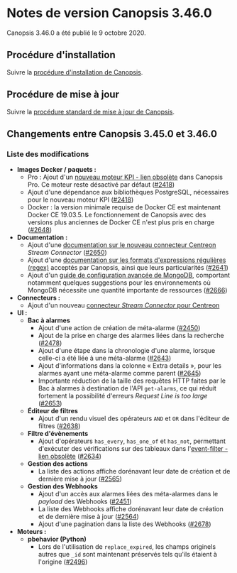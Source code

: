 # Notes de version Canopsis 3.46.0

Canopsis 3.46.0 a été publié le 9 octobre 2020.

## Procédure d'installation

Suivre la [procédure d'installation de Canopsis](../guide-administration/installation/index.md).

## Procédure de mise à jour

Suivre la [procédure standard de mise à jour de Canopsis](../guide-administration/mise-a-jour/index.md).

## Changements entre Canopsis 3.45.0 et 3.46.0

### Liste des modifications

*  **Images Docker / paquets :**
    *  Pro : Ajout d'un [nouveau moteur KPI - lien obsolète]() dans Canopsis Pro. Ce moteur reste désactivé par défaut ([#2418](https://git.canopsis.net/canopsis/canopsis/-/issues/2418))
    *  Ajout d'une dépendance aux bibliothèques PostgreSQL, nécessaires pour le nouveau moteur KPI ([#2418](https://git.canopsis.net/canopsis/canopsis/-/issues/2418))
    *  Docker : la version minimale requise de Docker CE est maintenant Docker CE 19.03.5. Le fonctionnement de Canopsis avec des versions plus anciennes de Docker CE n'est plus pris en charge ([#2648](https://git.canopsis.net/canopsis/canopsis/-/issues/2648))
*  **Documentation :**
    *  Ajout d'une [documentation sur le nouveau connecteur Centreon](https://old-doc.canopsis.net/3.46.0/interconnexions/Supervision/Centreon-stream-connector/) *Stream Connector* ([#2650](https://git.canopsis.net/canopsis/canopsis/-/issues/2650))
    *  Ajout d'une [documentation sur les formats d'expressions régulières (regex)](../guide-utilisation/formats-et-syntaxe/format-regex.md) acceptés par Canopsis, ainsi que leurs particularités ([#2641](https://git.canopsis.net/canopsis/canopsis/-/issues/2641))
    *  Ajout d'un [guide de configuration avancée de MongoDB](../guide-administration/administration-avancee/configuration-composants/base-de-donnees-mongodb.md), comportant notamment quelques suggestions pour les environnements où MongoDB nécessite une quantité importante de ressources ([#2666](https://git.canopsis.net/canopsis/canopsis/-/issues/2666))
*  **Connecteurs :**
    *  Ajout d'un nouveau [connecteur *Stream Connector* pour Centreon](../guide-administration/administration-avancee/configuration-composants/base-de-donnees-mongodb.md)
*  **UI :**
    *  **Bac à alarmes**
        *  Ajout d'une action de création de méta-alarme ([#2450](https://git.canopsis.net/canopsis/canopsis/-/issues/2450))
        *  Ajout de la prise en charge des alarmes liées dans la recherche ([#2478](https://git.canopsis.net/canopsis/canopsis/-/issues/2478))
        *  Ajout d'une étape dans la chronologie d'une alarme, lorsque celle-ci a été liée à une méta-alarme ([#2643](https://git.canopsis.net/canopsis/canopsis/-/issues/2643))
        *  Ajout d'informations dans la colonne « Extra details », pour les alarmes ayant une méta-alarme comme parent ([#2645](https://git.canopsis.net/canopsis/canopsis/-/issues/2645))
        *  Importante réduction de la taille des requêtes HTTP faites par le Bac à alarmes à destination de l'API `get-alarms`, ce qui réduit fortement la possibilité d'erreurs *Request Line is too large* ([#2653](https://git.canopsis.net/canopsis/canopsis/-/issues/2653))
    *  **Éditeur de filtres**
        *  Ajout d'un rendu visuel des opérateurs `AND` et `OR` dans l'éditeur de filtres ([#2638](https://git.canopsis.net/canopsis/canopsis/-/issues/2638))
    *  **Filtre d'évènements**
        *  Ajout d'opérateurs `has_every`, `has_one_of` et `has_not`, permettant d'exécuter des vérifications sur des tableaux dans l'[event-filter - lien obsolète]() ([#2634](https://git.canopsis.net/canopsis/canopsis/-/issues/2634))
    *  **Gestion des actions**
        *  La liste des actions affiche dorénavant leur date de création et de dernière mise à jour ([#2565](https://git.canopsis.net/canopsis/canopsis/-/issues/2565))
    *  **Gestion des Webhooks**
        *  Ajout d'un accès aux alarmes liées des méta-alarmes dans le *payload* des Webhooks ([#2451](https://git.canopsis.net/canopsis/canopsis/-/issues/2451))
        *  La liste des Webhooks affiche dorénavant leur date de création et de dernière mise à jour ([#2564](https://git.canopsis.net/canopsis/canopsis/-/issues/2564))
        *  Ajout d'une pagination dans la liste des Webhooks ([#2678](https://git.canopsis.net/canopsis/canopsis/-/issues/2678))
*  **Moteurs :**
    *  **pbehavior (Python)**
        *  Lors de l'utilisation de `replace_expired`, les champs originels autres que `_id` sont maintenant préservés tels qu'ils étaient à l'origine ([#2496](https://git.canopsis.net/canopsis/canopsis/-/issues/2496#note_81534))
